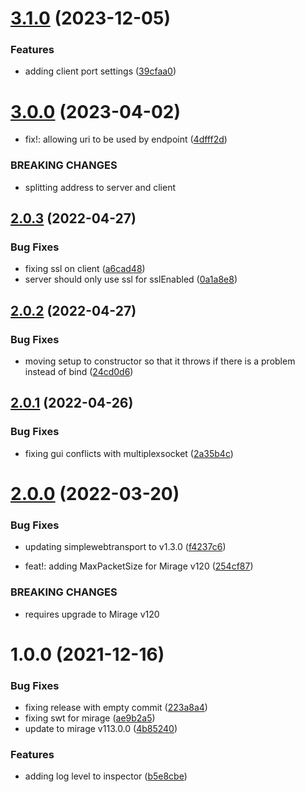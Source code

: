 # [3.1.0](https://github.com/James-Frowen/SimpleWebSocket/compare/v3.0.0...v3.1.0) (2023-12-05)


### Features

* adding client port settings ([39cfaa0](https://github.com/James-Frowen/SimpleWebSocket/commit/39cfaa01c748a4b40138d532002f88501b41a074))

# [3.0.0](https://github.com/James-Frowen/SimpleWebSocket/compare/v2.0.3...v3.0.0) (2023-04-02)


* fix!: allowing uri to be used by endpoint ([4dfff2d](https://github.com/James-Frowen/SimpleWebSocket/commit/4dfff2d096f35c5293f75cdc10c4e5ecf895c925))


### BREAKING CHANGES

* splitting address to server and client

## [2.0.3](https://github.com/James-Frowen/SimpleWebSocket/compare/v2.0.2...v2.0.3) (2022-04-27)


### Bug Fixes

* fixing ssl on client ([a6cad48](https://github.com/James-Frowen/SimpleWebSocket/commit/a6cad489871173679b2336f1caddf598f9ed4a0d))
* server should only use ssl for sslEnabled ([0a1a8e8](https://github.com/James-Frowen/SimpleWebSocket/commit/0a1a8e85221fd9f1a30c45931907f46f93d7e997))

## [2.0.2](https://github.com/James-Frowen/SimpleWebSocket/compare/v2.0.1...v2.0.2) (2022-04-27)


### Bug Fixes

* moving setup to constructor so that it throws if there is a problem instead of bind ([24cd0d6](https://github.com/James-Frowen/SimpleWebSocket/commit/24cd0d6c0e2256ec8a68ee3f44d86085686d1d42))

## [2.0.1](https://github.com/James-Frowen/SimpleWebSocket/compare/v2.0.0...v2.0.1) (2022-04-26)


### Bug Fixes

* fixing gui conflicts with multiplexsocket ([2a35b4c](https://github.com/James-Frowen/SimpleWebSocket/commit/2a35b4c29eeedaba24f109162f2faa799aff95c8))

# [2.0.0](https://github.com/James-Frowen/SimpleWebSocket/compare/v1.0.0...v2.0.0) (2022-03-20)


### Bug Fixes

* updating simplewebtransport to v1.3.0 ([f4237c6](https://github.com/James-Frowen/SimpleWebSocket/commit/f4237c6f06bef47826daafc31fb32c840dbb1d0e))


* feat!: adding MaxPacketSize for Mirage v120 ([254cf87](https://github.com/James-Frowen/SimpleWebSocket/commit/254cf875c1e10a6de4d513bb4a97c3aa5f1b68a8))


### BREAKING CHANGES

* requires upgrade to Mirage v120

# 1.0.0 (2021-12-16)


### Bug Fixes

* fixing release with empty commit ([223a8a4](https://github.com/James-Frowen/SimpleWebSocket/commit/223a8a421ac518022e43e785448ff3164f40fac0))
* fixing swt for mirage ([ae9b2a5](https://github.com/James-Frowen/SimpleWebSocket/commit/ae9b2a5234be628035d7a3dfffc8551eb1bae3dd))
* update to mirage v113.0.0 ([4b85240](https://github.com/James-Frowen/SimpleWebSocket/commit/4b85240538660cc23ab812ddd4e350362dab35f0))


### Features

* adding log level to inspector ([b5e8cbe](https://github.com/James-Frowen/SimpleWebSocket/commit/b5e8cbe3c0f15e37c13be09e18a0caa16f50442a))
